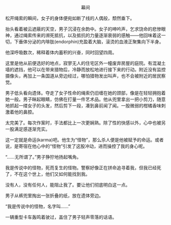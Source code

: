 <p align="center">幕间</p>

松开绳索的瞬间，女子的身体便宛如断了线的人偶般，颓然垂下。

抬头看着被云遮蔽的天空，男子沉浸在余韵中。女子的呻吟声，乞求饶命的悲惨眼神，通过绳索传来的濒死抵抗，以及抵抗的力量逐渐衰弱的感触——他回味着这一切，下垂体分泌的内啡肽(endorphin)充盈着大脑，滚烫的血液正聚集向下半身。

他深呼吸数次，稀释着体内蓄积的兴奋，同时回望四周。

这里是他从前便选好的地点，寂寥无人的住宅区外一幢废弃房屋的庭院。有混凝土墙的遮挡，他可以在带来猎物后，冷静而放松地进行接下来的行动。附近没有监控摄像头，再加上一条国道从旁边经过，哪怕猎物发出叫声，也不会被附近的居民察觉。

男子低头看向遗体。夺走了女子性命的绳索仍旧缠在她的颈部，像是在轻轻拥抱着她一般。男子眯起眼睛，仿佛在打量一件艺术品。他从兜里拿出一把小剪刀，随意地抓起一缕女子的头发，然后剪下一段，凑到鼻前闻了闻。一股微弱的柑橘香味刺激着他的鼻腔。

太完美了。每次作案时，手法都比上一次更娴熟。除了性的快感以外，心中也被另一股满足感逐渐充实。

这一定就是命运(karma)吧。他生为“怪物”，那么杀人便是他被赋予的命运。或者说，是寄宿在他心中的“怪物”引发了这股冲动，进而操控了我的身心呢。

“……无所谓了。”男子狰狞地扬起嘴角。

我是传说中的怪物，死而复生的怪物。警察好像正在拼命追寻着我，但我已经死了，不在这个世上，他们又如何能找到我。

没有人，没有任何人，能阻止我了。要让他们彻底明白这一点。

男子从裤兜里掏出一张折叠的纸，放在遗体旁边。

“我是传说中的怪物，名字叫……”

一辆重型卡车轰鸣着驶过，盖住了男子轻声零落的话语。

